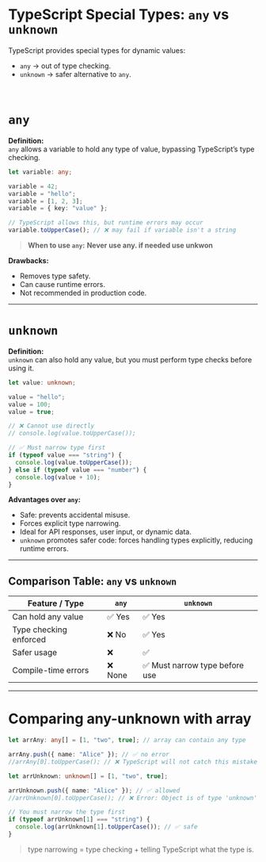 # TypeScript Special Types: `any` vs `unknown`

TypeScript provides special types for dynamic values:

- `any` → out of type checking.
- `unknown` → safer alternative to `any`.

<br>

# `any`

**Definition:**  
`any` allows a variable to hold any type of value, bypassing TypeScript’s type checking.

```ts
let variable: any;

variable = 42;
variable = "hello";
variable = [1, 2, 3];
variable = { key: "value" };

// TypeScript allows this, but runtime errors may occur
variable.toUpperCase(); // ❌ may fail if variable isn't a string
```

> **When to use `any`:** **Never use any. if needed use unkwon**

**Drawbacks:**

- Removes type safety.
- Can cause runtime errors.
- Not recommended in production code.

---

# `unknown`

**Definition:**  
`unknown` can also hold any value, but you must perform type checks before using it.

```ts
let value: unknown;

value = "hello";
value = 100;
value = true;

// ❌ Cannot use directly
// console.log(value.toUpperCase());

// ✅ Must narrow type first
if (typeof value === "string") {
  console.log(value.toUpperCase());
} else if (typeof value === "number") {
  console.log(value + 10);
}
```

**Advantages over `any`:**

- Safe: prevents accidental misuse.
- Forces explicit type narrowing.
- Ideal for API responses, user input, or dynamic data.
- `unknown` promotes safer code: forces handling types explicitly, reducing runtime errors.

---

## Comparison Table: `any` vs `unknown`

| Feature / Type         | `any`   | `unknown`                      |
| ---------------------- | ------- | ------------------------------ |
| Can hold any value     | ✅ Yes  | ✅ Yes                         |
| Type checking enforced | ❌ No   | ✅ Yes                         |
| Safer usage            | ❌      | ✅                             |
| Compile-time errors    | ❌ None | ✅ Must narrow type before use |

---

# Comparing any-unknown with array

```ts
let arrAny: any[] = [1, "two", true]; // array can contain any type

arrAny.push({ name: "Alice" }); // ✅ no error
//arrAny[0].toUpperCase(); // ❌ TypeScript will not catch this mistake, might cause runtime error

let arrUnknown: unknown[] = [1, "two", true];

arrUnknown.push({ name: "Alice" }); // ✅ allowed
//arrUnknown[0].toUpperCase(); // ❌ Error: Object is of type 'unknown'

// You must narrow the type first
if (typeof arrUnknown[1] === "string") {
  console.log(arrUnknown[1].toUpperCase()); // ✅ safe
}
```

> type narrowing = type checking + telling TypeScript what the type is.
